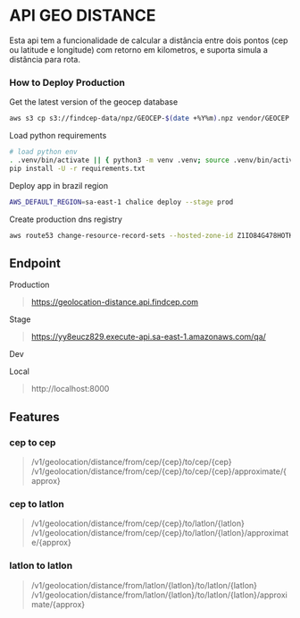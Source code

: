 # API GEO DISTANCE

Esta api tem a funcionalidade de calcular a distância entre dois pontos (cep ou latitude e longitude) com retorno em kilometros, e suporta simula a distância para rota.


### How to Deploy Production
Get the latest version of the geocep database
```sh
aws s3 cp s3://findcep-data/npz/GEOCEP-$(date +%Y%m).npz vendor/GEOCEP.npz
```

Load python requirements
```sh
# load python env
. .venv/bin/activate || { python3 -m venv .venv; source .venv/bin/activate; }
pip install -U -r requirements.txt
````

Deploy app in brazil region
```sh
AWS_DEFAULT_REGION=sa-east-1 chalice deploy --stage prod
```

Create production dns registry
```sh
aws route53 change-resource-record-sets --hosted-zone-id Z1IO84G478HOTK --change-batch file://.chalice/route53.json
```

## Endpoint

Production
> https://geolocation-distance.api.findcep.com

Stage
> https://yy8eucz829.execute-api.sa-east-1.amazonaws.com/qa/

Dev
>

Local
> http://localhost:8000 

## Features

### cep to cep

> /v1/geolocation/distance/from/cep/{cep}/to/cep/{cep}
> /v1/geolocation/distance/from/cep/{cep}/to/cep/{cep}/approximate/{approx}

### cep to latlon

> /v1/geolocation/distance/from/cep/{cep}/to/latlon/{latlon}
> /v1/geolocation/distance/from/cep/{cep}/to/latlon/{latlon}/approximate/{approx}

### latlon to latlon

> /v1/geolocation/distance/from/latlon/{latlon}/to/latlon/{latlon}
> /v1/geolocation/distance/from/latlon/{latlon}/to/latlon/{latlon}/approximate/{approx}

